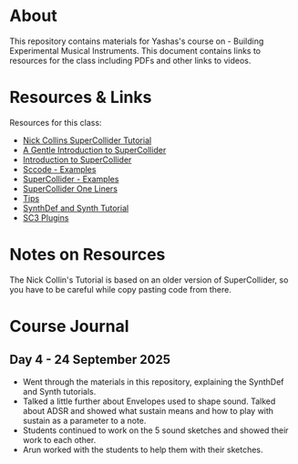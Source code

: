 # About

This repository contains materials for Yashas's course on - Building Experimental Musical Instruments.
This document contains links to resources for the class including PDFs and other links to videos.

# Resources & Links

Resources for this class:

* [Nick Collins SuperCollider Tutorial](https://composerprogrammer.com/teaching/supercollider/sctutorial/tutorial.html)
* [A Gentle Introduction to SuperCollider](https://ccrma.stanford.edu/~ruviaro/texts/A_Gentle_Introduction_To_SuperCollider.pdf)
* [Introduction to SuperCollider](https://core.ac.uk/download/302068849.pdf)
* [Sccode - Examples](https://sccode.org/)
* [SuperCollider - Examples](https://supercollider.github.io/examples)
* [SuperCollider One Liners](https://w2.mat.ucsb.edu/l.putnam/sc3one/index.html)
* [Tips](/tips.md)
* [SynthDef and Synth Tutorial](/synth-tutorial.md)
* [SC3 Plugins](https://supercollider.github.io/sc3-plugins/)

# Notes on Resources

The Nick Collin's Tutorial is based on an older version of SuperCollider, so you have to be careful while copy
pasting code from there.


# Course Journal

## Day 4 - 24 September 2025
* Went through the materials in this repository, explaining the SynthDef and Synth tutorials. 
* Talked a little further about Envelopes used to shape sound. Talked about ADSR and showed what sustain means and how to 
play with sustain as a parameter to a note.
* Students continued to work on the 5 sound sketches and showed their work to each other.
* Arun worked with the students to help them with their sketches.
